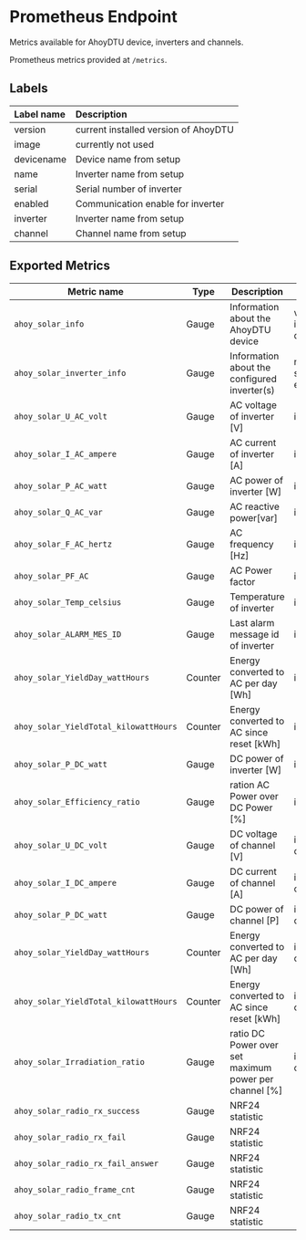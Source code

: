 # Prometheus Endpoint
Metrics available for AhoyDTU device, inverters and channels.

Prometheus metrics provided at `/metrics`. 

## Labels
| Label name | Description                           | 
|:-----------|:--------------------------------------|
| version    | current installed version of AhoyDTU  |
| image      | currently not used                    |
| devicename | Device name from setup                |
| name       | Inverter name from setup              |
| serial     | Serial number of inverter             |
| enabled    | Communication enable for inverter     |
| inverter   | Inverter name from setup              |
| channel    | Channel name from setup               |


## Exported Metrics
| Metric name                            | Type    | Description                                            | Labels       | 
|----------------------------------------|---------|--------------------------------------------------------|--------------|
| `ahoy_solar_info`                      | Gauge   | Information about the AhoyDTU device                   | version, image, devicename |
| `ahoy_solar_inverter_info`             | Gauge   | Information about the configured inverter(s)           | name, serial, enabled |
| `ahoy_solar_U_AC_volt`                 | Gauge   | AC voltage of inverter [V]                             | inverter  | 
| `ahoy_solar_I_AC_ampere`               | Gauge   | AC current of inverter [A]                             | inverter  | 
| `ahoy_solar_P_AC_watt`                 | Gauge   | AC power of inverter [W]                               | inverter  | 
| `ahoy_solar_Q_AC_var`                  | Gauge   | AC reactive power[var]                                 | inverter  | 
| `ahoy_solar_F_AC_hertz`                | Gauge   | AC frequency [Hz]                                      | inverter  | 
| `ahoy_solar_PF_AC`                     | Gauge   | AC Power factor                                        | inverter  | 
| `ahoy_solar_Temp_celsius`              | Gauge   | Temperature of inverter                                | inverter  | 
| `ahoy_solar_ALARM_MES_ID`              | Gauge   | Last alarm message id of inverter                      | inverter  | 
| `ahoy_solar_YieldDay_wattHours`        | Counter | Energy converted to AC per day [Wh]                    | inverter  | 
| `ahoy_solar_YieldTotal_kilowattHours`  | Counter | Energy converted to AC since reset [kWh]               | inverter  | 
| `ahoy_solar_P_DC_watt`                 | Gauge   | DC power of inverter [W]                               | inverter  | 
| `ahoy_solar_Efficiency_ratio`          | Gauge   | ration AC Power over DC Power [%]                      | inverter  | 
| `ahoy_solar_U_DC_volt`                 | Gauge   | DC voltage of channel [V]                              | inverter, channel | 
| `ahoy_solar_I_DC_ampere`               | Gauge   | DC current of channel [A]                              | inverter, channel | 
| `ahoy_solar_P_DC_watt`                 | Gauge   | DC power of channel [P]                                | inverter, channel | 
| `ahoy_solar_YieldDay_wattHours`        | Counter | Energy converted to AC per day [Wh]                    | inverter, channel | 
| `ahoy_solar_YieldTotal_kilowattHours`  | Counter | Energy converted to AC since reset [kWh]               | inverter, channel | 
| `ahoy_solar_Irradiation_ratio`         | Gauge   | ratio DC Power over set maximum power per channel [%]  | inverter, channel |
| `ahoy_solar_radio_rx_success`          | Gauge   | NRF24 statistic                                        | |
| `ahoy_solar_radio_rx_fail`             | Gauge   | NRF24 statistic                                        | |
| `ahoy_solar_radio_rx_fail_answer`      | Gauge   | NRF24 statistic                                        | |
| `ahoy_solar_radio_frame_cnt`           | Gauge   | NRF24 statistic                                        | |
| `ahoy_solar_radio_tx_cnt`              | Gauge   | NRF24 statistic                                        | |

